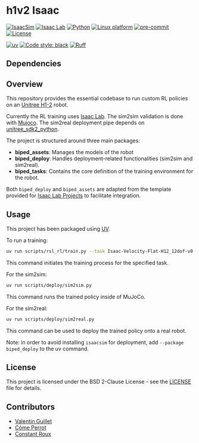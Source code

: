 # h1v2 Isaac

[![IsaacSim](https://img.shields.io/badge/IsaacSim-4.5.0-silver.svg)](https://docs.isaacsim.omniverse.nvidia.com/4.5.0/index.html)
[![Isaac Lab](https://img.shields.io/badge/IsaacLab-2.1.0-silver)](https://isaac-sim.github.io/IsaacLab)
[![Python](https://img.shields.io/badge/python-3.10-blue.svg)](https://docs.python.org/3/whatsnew/3.10.html)
[![Linux platform](https://img.shields.io/badge/platform-linux--64-orange.svg)](https://releases.ubuntu.com/20.04/)
[![pre-commit](https://img.shields.io/badge/pre--commit-enabled-brightgreen?logo=pre-commit&logoColor=white)](https://pre-commit.com/)
[![License](https://img.shields.io/badge/license-BSD%202--Clause-blue.svg)](https://opensource.org/licenses/BSD-2-Clause)

[![uv](https://img.shields.io/endpoint?url=https://raw.githubusercontent.com/astral-sh/uv/main/assets/badge/v0.json)](https://github.com/astral-sh/uv)
[![Code style: black](https://img.shields.io/badge/code%20style-black-000000.svg)](https://github.com/psf/black)
[![Ruff](https://img.shields.io/endpoint?url=https://raw.githubusercontent.com/charliermarsh/ruff/main/assets/badge/v1.json)](https://github.com/charliermarsh/ruff)

## Dependencies

## Overview

This repository provides the essential codebase to run custom RL policies on an [Unitree H1-2](https://support.unitree.com/home/en/H1_developer/About_H1-2) robot.

Currently the RL training uses [Isaac Lab](https://github.com/isaac-sim/IsaacLab).
The sim2sim validation is done with [Mujoco](https://github.com/google-deepmind/mujoco).
The sim2real deployment pipe depends on [unitree_sdk2_python](https://github.com/unitreerobotics/unitree_sdk2_python).

The project is structured around three main packages:
- **biped_assets**: Manages the models of the robot
- **biped_deploy**: Handles deployment-related functionalities (sim2sim and sim2real).
- **biped_tasks**: Contains the core definition of the training environment for the robot.

Both `biped_deploy` and `biped_assets` are adapted from the template provided for [Isaac Lab Projects](https://github.com/isaac-sim/IsaacLabExtensionTemplate) to facilitate integration.

## Usage

This project has been packaged using [UV](https://docs.astral.sh/uv/).

To run a training:
```bash
uv run scripts/rsl_rl/train.py --task Isaac-Velocity-Flat-H12_12dof-v0
```
This command initiates the training process for the specified task.

For the sim2sim:
```bash
uv run scripts/deploy/sim2sim.py
```
This command runs the trained policy inside of MuJoCo.

For the sim2real:
```bash
uv run scripts/deploy/sim2real.py
```
This command can be used to deploy the trained policy onto a real robot.

Note: in order to avoid installing `isaacsim` for deployment, add `--package biped_deploy` to the uv command.

## License

This project is licensed under the BSD 2-Clause License - see the [LICENSE](LICENSE) file for details.

## Contributors

- [Valentin Guillet](https://github.com/Valentin-Guillet)
- [Côme Perrot](https://github.com/ComePerrot)
- [Constant Roux](https://github.com/ConstantRoux)
